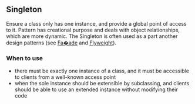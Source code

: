 ## Singleton

Ensure a class only has one instance, and provide a global point of access to it.
Pattern has creational purpose and deals with object relationships, which are more 
dynamic. The Singleton is often used as a part another design patterns (see [Fa�ade] 
and [Flyweight]). 

### When to use

* there must be exactly one instance of a class, and it must be accessible to clients from a well-known access point
* when the sole instance should be extensible by subclassing, and clients should be able to use an extended instance without modifying their code

[Fa�ade]: https://github.com/JakubVojvoda/design-patterns-cpp/tree/master/facade
[Flyweight]: https://github.com/JakubVojvoda/design-patterns-cpp/tree/master/flyweight
 
